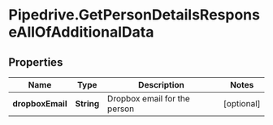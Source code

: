 # Pipedrive.GetPersonDetailsResponseAllOfAdditionalData

## Properties

Name | Type | Description | Notes
------------ | ------------- | ------------- | -------------
**dropboxEmail** | **String** | Dropbox email for the person | [optional] 


